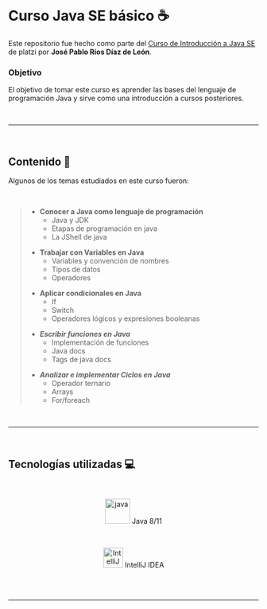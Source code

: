 </br>

# Curso Java SE básico ☕

Este repositorio fue hecho como parte del [Curso de Introducción a Java SE](https://platzi.com/clases/java-basico/ "Curso de Introducción a Java SE") de platzi por **Jos&eacute; Pablo R&iacute;os D&iacute;az de Le&oacute;n**.


### Objetivo
El objetivo de tomar este curso es aprender las bases del lenguaje de programaci&oacute;n Java y sirve como una introducci&oacute;n a cursos posteriores.

</br>

------------

</br>

## Contenido 🧾
Algunos de los temas estudiados en este curso fueron:

</br>

>* **Conocer a Java como lenguaje de programación**
>   * Java y JDK
>   * Etapas de programaci&oacute;n en java
>   * La JShell de java
> <p></p>
>
>* **Trabajar con Variables en Java**
>   * Variables y convenci&oacute;n de nombres
>   * Tipos de datos
>   * Operadores
> <p></p>
>
>* **Aplicar condicionales en Java**
>   * If
>   * Switch
>   * Operadores l&oacute;gicos y expresiones booleanas
> <p> </p>
>
>* ***Escribir funciones en Java***
>   * Implementaci&oacute;n de funciones
>   * Java docs
>   * Tags de java docs
> <p> </p>
>
> * ***Analizar e implementar Ciclos en Java***
>    * Operador ternario
>    * Arrays
>    * For/foreach
> <p> </p>

</br>

----

</br>


## Tecnolog&iacute;as utilizadas 💻

</br>

<div align="center">

<img src="https://tinycode.hk/wp-content/uploads/2015/01/java-logo-png-300x300.png" width="50px" height="50px"  alt="java" title="java"/> Java 8/11

</br>

<img src="https://logonoid.com/images/intellij-idea-logo.png" width="40px" height="40px" alt="IntelliJ IDEA" title="IntelliJ IDEA"/> IntelliJ IDEA

</br>


</div>

</br>

-----

